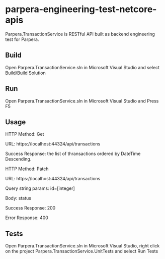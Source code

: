 # parpera-engineering-test-netcore-apis
Parpera.TransactionService is RESTful API built as backend engineering test for Parpera.

## Build
Open Parpera.TransactionService.sln in Microsoft Visual Studio and select Build/Build Solution

## Run
Open Parpera.TransactionService.sln in Microsoft Visual Studio and Press F5

## Usage
HTTP Method: Get

URL: https://localhost:44324/api/transactions

Success Response: the list of thransactions ordered by DateTime Descending.


HTTP Method: Patch

URL: https://localhost:44324/api/transactions

Query string params: id=[integer]

Body: status

Success Response: 200

Error Response: 400

## Tests
Open Parpera.TransactionService.sln in Microsoft Visual Studio, right click on the project Parpera.TransactionService.UnitTests and select Run Tests
